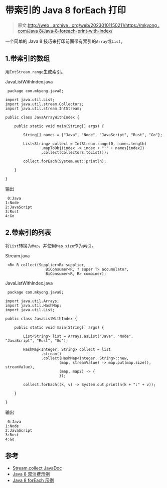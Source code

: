 # 带索引的 Java 8 forEach 打印

> 原文:[http://web . archive . org/web/20230101150211/https://mkyong . com/Java 8/Java-8-foreach-print-with-index/](http://web.archive.org/web/20230101150211/https://mkyong.com/java8/java-8-foreach-print-with-index/)

一个简单的 Java 8 技巧来打印前面带有索引的`Array`或`List`。

## 1.带索引的数组

用`IntStream.range`生成索引。

JavaListWithIndex.java

```
 package com.mkyong.java8;

import java.util.List;
import java.util.stream.Collectors;
import java.util.stream.IntStream;

public class JavaArrayWithIndex {

    public static void main(String[] args) {

        String[] names = {"Java", "Node", "JavaScript", "Rust", "Go"};

        List<String> collect = IntStream.range(0, names.length)
                .mapToObj(index -> index + ":" + names[index])
                .collect(Collectors.toList());

        collect.forEach(System.out::println);

    }

} 
```

输出

```
 0:Java
1:Node
2:JavaScript
3:Rust
4:Go 
```

## 2.带索引的列表

将`List`转换为`Map`，并使用`Map.size`作为索引。

Stream.java

```
 <R> R collect(Supplier<R> supplier,
                  BiConsumer<R, ? super T> accumulator,
                  BiConsumer<R, R> combiner); 
```

JavaListWithIndex.java

```
 package com.mkyong.java8;

import java.util.Arrays;
import java.util.HashMap;
import java.util.List;

public class JavaListWithIndex {

    public static void main(String[] args) {

        List<String> list = Arrays.asList("Java", "Node", "JavaScript", "Rust", "Go");

        HashMap<Integer, String> collect = list
                .stream()
                .collect(HashMap<Integer, String>::new,
                        (map, streamValue) -> map.put(map.size(), streamValue),
                        (map, map2) -> {
                        });

        collect.forEach((k, v) -> System.out.println(k + ":" + v));

    }

} 
```

输出

```
 0:Java
1:Node
2:JavaScript
3:Rust
4:Go 
```

## 参考

*   [Stream.collect JavaDoc](http://web.archive.org/web/20220627140650/https://docs.oracle.com/javase/8/docs/api/java/util/stream/Stream.html#collect-java.util.function.Supplier-java.util.function.BiConsumer-java.util.function.BiConsumer-)
*   [Java 8 双消费示例](/web/20220627140650/https://mkyong.com/java8/java-8-biconsumer-examples/)
*   [Java 8 forEach 示例](/web/20220627140650/https://mkyong.com/java8/java-8-foreach-examples/)

<input type="hidden" id="mkyong-current-postId" value="15426">